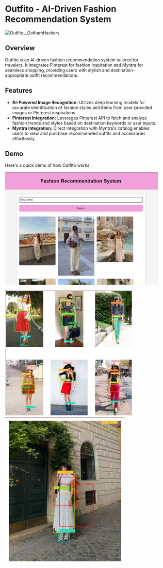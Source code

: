 # Outfito - AI-Driven Fashion Recommendation System

<img src="https://socialify.git.ci/UmaGhildiyal/Outfito__GothamHackers/image?description=1&descriptionEditable=Your%20wardrobe%20just%20got%20a%20whole%20lot%20cooler.&font=Jost&language=1&name=1&stargazers=1&theme=Dark" alt="Outfito__GothamHackers" width="640" height="320" />

## Overview
Outfito is an AI-driven fashion recommendation system tailored for travelers. It integrates Pinterest for fashion inspiration and Myntra for seamless shopping, providing users with stylish and destination-appropriate outfit recommendations.

## Features
- **AI-Powered Image Recognition:** Utilizes deep learning models for accurate identification of fashion styles and items from user-provided images or Pinterest inspirations.
- **Pinterest Integration:** Leverages Pinterest API to fetch and analyze fashion trends and styles based on destination keywords or user inputs.
- **Myntra Integration:** Direct integration with Myntra's catalog enables users to view and purchase recommended outfits and accessories effortlessly.

## Demo
Here's a quick demo of how Outfito works:


![Demo 2](static/images/demo2.png)<br>

![Demo 1](static/images/demo1.jpg) ![Demo 3](static/images/demo3.jpg)


